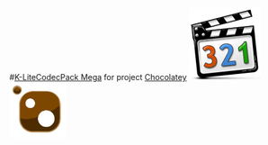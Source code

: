 #[K-LiteCodecPack Mega](http://codecguide.com)  for project [Chocolatey](https://chocolatey.org)
![K-Lite Logo](https://github.com/zersh01/chocolatey-k-litecodecpackmega/blob/master/KLite.png)
![Chocolatey Logo](https://github.com/chocolatey/chocolatey/raw/master/docs/logo/chocolateyicon.gif)
